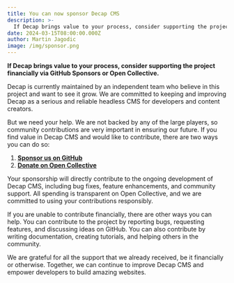```yaml
---
title: You can now sponsor Decap CMS
description: >-
  If Decap brings value to your process, consider supporting the project financially via GitHub Sponsors or Open Collective
date: 2024-03-15T08:00:00.000Z
author: Martin Jagodic
image: /img/sponsor.png
---
```

**If Decap brings value to your process, consider supporting the project financially via GitHub Sponsors or Open Collective.**

Decap is currently maintained by an independent team who believe in this project and want to see it grow. We are committed to keeping and improving Decap as a serious and reliable headless CMS for developers and content creators.

But we need your help. We are not backed by any of the large players, so community contributions are very important in ensuring our future. If you find value in Decap CMS and would like to contribute, there are two ways you can do so:

1. **[Sponsor us on GitHub](https://github.com/sponsors/decaporg)**
2. **[Donate on Open Collective](https://opencollective.com/decap)**

Your sponsorship will directly contribute to the ongoing development of Decap CMS, including bug fixes, feature enhancements, and community support. All spending is transparent on Open Collective, and we are committed to using your contributions responsibly.

If you are unable to contribute financially, there are other ways you can help. You can contribute to the project by reporting bugs, requesting features, and discussing ideas on GitHub. You can also contribute by writing documentation, creating tutorials, and helping others in the community.

We are grateful for all the support that we already received, be it financially or otherwise. Together, we can continue to improve Decap CMS and empower developers to build amazing websites.
